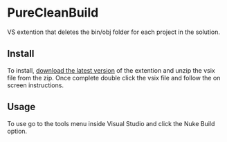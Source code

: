 # PureCleanBuild
VS extention that deletes the bin/obj folder for each project in the solution.

## Install
To install, [download the latest version](https://github.com/nicholas-james-king/PureCleanBuild/raw/master/Versions/Latest/PureCleanBuild.vsix) of the extention and unzip the vsix file from the zip. Once complete double click the vsix file and follow the on screen instructions.

## Usage

To use go to the tools menu inside Visual Studio and click the Nuke Build option.
